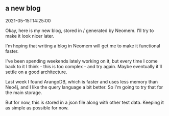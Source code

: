 ## a new blog

2021-05-15T14:25:00

Okay, here is my new blog, stored in / generated by Neomem. I'll try to make it look nicer later.

I'm hoping that writing a blog in Neomem will get me to make it functional faster. 

I've been spending weekends lately working on it, but every time I come back to it I think - this is too complex - and try again. Maybe eventually it'll settle on a good architecture. 

Last week I found ArangoDB, which is faster and uses less memory than Neo4j, and I like the query language a bit better. So I'm going to try that for the main storage.

But for now, this is stored in a json file along with other test data. Keeping it as simple as possible for now.
